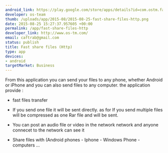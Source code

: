 ```yaml
--- 
android_link: https://play.google.com/store/apps/details?id=com.ostm.fastsharefiles
developer: os-team
thumb: /uploads/app/2015-08/2015-08-25-fast-share-files-http.png
date: 2015-08-25 15:27:37.957605 +00:00
permalink: /app/fast-share-files-http
developer_link: http://www.os-tm.com/
email: caftrab@gmail.com
status: publish
title: Fast share files (Http)
type: app
devices: 
- android
targetMarket: Business
---
```


From this application you can send your files to any phone, whether Android or iPhone and you can also send files to any computer.
the application provide :
- fast files transfer

- If you send one file it will be sent directly. as for If you send multiple files will be compressed as one Rar file and will be sent.

- You can post an audio file or video in the network network and anyone connecet to the network can see it

- Share files with (Android phones - Iphone - Windows Phone - computers ...
